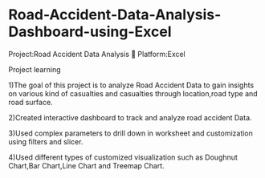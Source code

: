 # Road-Accident-Data-Analysis-Dashboard-using-Excel

Project:Road Accident Data Analysis 🔎 
Platform:Excel

Project learning

1)The goal of this project is to analyze Road Accident Data to gain insights on various kind of casualties and casualties through location,road type and road surface.

2)Created interactive dashboard to track and analyze road accident Data.

3)Used complex parameters to drill down in worksheet and customization using filters and slicer.

4)Used different types of customized visualization such as Doughnut Chart,Bar Chart,Line Chart and Treemap Chart.

